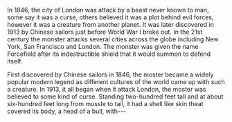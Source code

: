 In 1846, the city of London was attack by a beast never known to man, some say it was a curse, others believed it was a plot behind evil forces, however it was a creature from another planet. It was later discovered in 1913 by Chinese sailors just before World War I broke out. In the 21st century the monster attacks several cities across the globe including New York, San Francisco and London. The monster was given the name Forcefield after its indestructible shield that it would summon to defend itself. 

First discovered by Chinese sailors in 1846, the moster became a widely popular modern legend as different cultures of the world came up with such a creature. In 1913, it all began when it attack London, the moster was believed to some kind of curse. Standing two-hundred feet tall and at about six-hundred feet long from mussle to tail, it had a shell like skin theat covered its body, a head of a bull, with---

